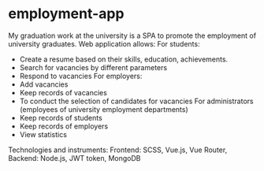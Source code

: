 # employment-app
My graduation work at the university is a SPA to promote the employment of university graduates. 
Web application allows:
For students:
- Create a resume based on their skills, education, achievements.
- Search for vacancies by different parameters
- Respond to vacancies
For employers:
- Add vacancies
- Keep records of vacancies
- To conduct the selection of candidates for vacancies
For administrators (employees of university employment departments)
- Keep records of students
- Keep records of employers
- View statistics

Technologies and instruments:
Frontend: SCSS, Vue.js, Vue Router, 
Backend: Node.js, JWT token, MongoDB 
